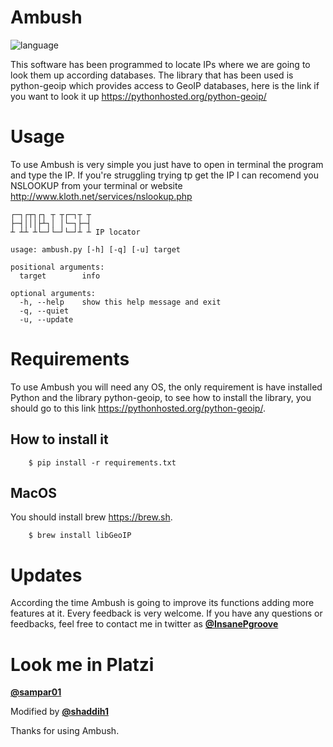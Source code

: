 
# Ambush

![language](https://img.shields.io/badge/language-python-blue.svg)

This software has been programmed to locate IPs where we are going to look them up according databases.
The library that has been used is python-geoip which provides access to GeoIP databases, here is the link if you want to look it up https://pythonhosted.org/python-geoip/

# Usage

To use Ambush is very simple you just have to open in terminal the program and type the IP. If you're struggling trying tp get the IP I can recomend you NSLOOKUP from your terminal or website http://www.kloth.net/services/nslookup.php

    ┌─┐┌┬┐┌┐ ┬ ┬┌─┐┬ ┬
    ├─┤│││├┴┐│ │└─┐├─┤
    ┴ ┴┴ ┴└─┘└─┘└─┘┴ ┴ IP locator

    usage: ambush.py [-h] [-q] [-u] target

    positional arguments:
      target        info

    optional arguments:
      -h, --help    show this help message and exit
      -q, --quiet
      -u, --update


# Requirements

To use Ambush you will need any OS, the only requirement is have installed Python and the library python-geoip, to see how to install the library, you should go to this link https://pythonhosted.org/python-geoip/.

## How to install it

        $ pip install -r requirements.txt

## MacOS

You should install brew https://brew.sh.
    
        $ brew install libGeoIP

# Updates

According the time Ambush is going to improve its functions adding more features at it. Every feedback is very welcome.
If you have any questions or feedbacks, feel free to contact me in twitter as [**@InsanePgroove**](https://twitter.com/insanePgroove) 

# Look me in Platzi

[**@sampar01**](https://platzi.com/@sampar01)


Modified by [**@shaddih1**](https://github.com/shaddih1)

Thanks for using Ambush. 
